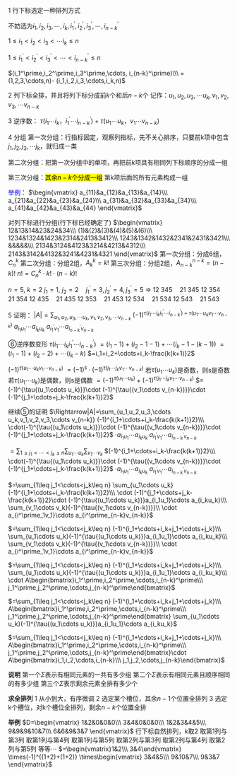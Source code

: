 1 行下标选定一种排列方式

不妨选为$i_1,i_2,i_3,\cdots,i_k,
i_1^\prime,i_2^\prime,i_3^\prime,\cdots,
i_{n-k}^\prime$

$1\leq i_1<i_2<i_3<\cdots i_k\leq n$

$1\le i_1^\prime<i_2^\prime<i_3^\prime<\cdots<
i_{n-k}^\prime\le n$

$(i_1^\prime,i_2^\prime,i_3^\prime,\cdots,
i_{n-k}^\prime)\\\ 
=(1,2,3,\cdots,n)-
(i_1,i_2,i_3,\cdots,i_k,n)$

2 列下标全排，并且将列下标分成前$k$个和后$n-k$个
记作：$u_1,u_2,u_3,\cdots u_k,v_1,v_2,v_3,\cdots v_{n-k}$

3 逆序数：
$\tau{(i_1\cdots i_k，i_1^\prime\cdots i_{n-k}^\prime)}+\tau{(u_1\cdots u_k，v_1\cdots v_{n-k})}$

4 分组
第一次分组：行指标固定，观察列指标，先不关心排序，只要前k项中包含$j_1,j_2,j_3,
\cdots j_k$，就归成一类

第二次分组：把第一次分组中的单项，再把前$k$项具有相同列下标顺序的分成一组

第三次分组：<mark>其余$n-k$个分成一组</mark>
第k项后面的所有元素构成一组

<font color=blue>举例</font>：
$\begin{vmatrix}
a_{11}&a_{12}&a_{13}&a_{14}\\\ 
a_{21}&a_{22}&a_{23}&a_{24}\\\ 
a_{31}&a_{32}&a_{33}&a_{34}\\\ 
a_{41}&a_{42}&a_{43}&a_{44}
\end{vmatrix}$

对列下标进行分组(行下标已经确定了)
$\begin{vmatrix}
12&13&14&23&24&34\\\ 
(1)&(2)&(3)&(4)&(5)&(6)\\\ 
1234&1324&1423&2314&2413&3412\\\ 
1243&1342&1432&2341&2431&3421\\\ 
&&&&&\\\ 
2134&3124&4123&3214&4213&4312\\\ 
2143&3142&4132&3241&4231&4321
\end{vmatrix}$
第一次分组：分成6组，$C_n^k$
第二次分组：分组2组，$A_k^k=k!$
第三次分组：分组2组，$A_{n-k}^{n-k}=(n-k)!$
$n!=C_n^k\cdot k!\cdot (n-k)!$

$n=5,\ k=2$
$j_1=1,\ j_2=2\quad j^\prime_1=3,j^\prime_2=4, j^\prime_3=5$
$\Rightarrow$
$12\ 345\quad21\ 345$
$12\ 354\quad21\ 354$
$12\ 435\quad21\ 435$
$12\ 353\quad21\ 453$
$12\ 534\quad21\ 534$
$12\ 543\quad21\ 543$

5 证明：
$|A|=\sum_{u_1,u_2,u_3,\cdots u_k,v_1,v_2,v_3,\cdots v_{n-k}}$
$(-1)^{\tau{(i_1\cdots i_ki_1^\prime\cdots i_{n-k}^\prime)}+\tau{(u_1\cdots u_k v_1\cdots v_{n-k})}}$
$a_{i_1u_1}\cdots a_{i_ku_k}\ a_{i^\prime_1v_1}
\cdots a_{i^\prime_{n-k}v_{n-k}}$

⑥逆序数变形
$\tau{(i_1\cdots i_ki_1^\prime\cdots i_{n-k}^\prime)}$
$=(i_1-1)+(i_2-1-1)+\cdots(i_k-1-(k-1))$
$=(i_1-1)+(i_2-2)+\cdots(i_k-k)$
$=i_1+i_2+\cdots+i_k-\frac{k(k+1)}2$

$(-1)^{\tau{(u_1\cdots u_k v_1\cdots v_{n-k})}}$
$=(-1)^s\cdot(-1)^{\tau{(j_1\cdots j_k v_1\cdots v_{n-k})}}$
若$\tau{(u_1\cdots u_k)}$是奇数，则s是奇数
若$\tau{(u_1\cdots u_k)}$是偶数，则s是偶数
$=(-1)^{\tau{(u_1\cdots u_k)}}+(-1)^{\tau{(j_1\cdots j_k v_1\cdots v_{n-k})}}$
$=(-1)^{\tau{(u_1\cdots u_k)}}\cdot
(-1)^{\tau{(v_1\cdots v_{n-k})}}\cdot
(-1)^{j_1+\cdots+j_k-\frac{k(k+1)}2}$

继续⑤的证明
$\Rightarrow|A|=\sum_{u_1,u_2,u_3,\cdots u_k,v_1,v_2,v_3,\cdots v_{n-k}}
(-1)^{i_1+\cdots+i_k-\frac{k(k+1)}2}\\\ 
\cdot(-1)^{\tau{(u_1\cdots u_k)}}\cdot
(-1)^{\tau{(v_1\cdots v_{n-k})}}\cdot
(-1)^{j_1+\cdots+j_k-\frac{k(k+1)}2}$
$\cdot a_{i_1u_1}\cdots a_{i_ku_k}\ a_{i^\prime_1v_1}\cdots 
a_{i^\prime_{n-k}v_{n-k}}$

$=\sum_{1\leq j_1<\cdots<j_k\leq n}
\sum_{u_1\cdots u_k}\sum_{v_1\cdots v_k}$
$(-1)^{i_1+\cdots+i_k-\frac{k(k+1)}2}\\\ 
\cdot(-1)^{\tau{(u_1\cdots u_k)}}\cdot
(-1)^{\tau{(v_1\cdots v_{n-k})}}\cdot
(-1)^{j_1+\cdots+j_k-\frac{k(k+1)}2}$
$\cdot a_{i_1u_1}\cdots a_{i_ku_k}\ a_{i^\prime_1v_1}\cdots 
a_{i^\prime_{n-k}v_{n-k}}$

$=\sum_{1\leq j_1<\cdots<j_k\leq n}
\sum_{u_1\cdots u_k}(-1)^{i_1+\cdots+i_k-\frac{k(k+1)}2}\\\ \cdot
(-1)^{j_1+\cdots+j_k-\frac{k(k+1)}2}\cdot
(-1)^{\tau{(u_1\cdots u_k)}}a_{i_1u_1}\cdots a_{i_ku_k}\\\ \sum_{v_1\cdots v_k}(-1)^{\tau{(v_1\cdots v_{n-k})}}\\ 
\cdot a_{i^\prime_1v_1}\cdots 
a_{i^\prime_{n-k}v_{n-k}}$

$=\sum_{1\leq j_1<\cdots<j_k\leq n}
(-1)^{i_1+\cdots+i_k+j_1+\cdots+j_k}\\\ 
\sum_{u_1\cdots u_k}(-1)^{\tau{(u_1\cdots u_k)}}a_{i_1u_1}\cdots a_{i_ku_k}\\\ \sum_{v_1\cdots v_k}(-1)^{\tau{(v_1\cdots v_{n-k})}}\\ 
\cdot a_{i^\prime_1v_1}\cdots 
a_{i^\prime_{n-k}v_{n-k}}$

$=\sum_{1\leq j_1<\cdots<j_k\leq n}
(-1)^{i_1+\cdots+i_k+j_1+\cdots+j_k}\\\ 
\sum_{u_1\cdots u_k}(-1)^{\tau{(u_1\cdots u_k)}}a_{i_1u_1}\cdots a_{i_ku_k}\\\ 
\cdot A\begin{bmatrix}i_1^\prime,i_2^\prime,\cdots,i_{n-k}^\prime\\\ j_1^\prime,j_2^\prime,\cdots,j_{n-k}^\prime\end{bmatrix}$

$=\sum_{1\leq j_1<\cdots<j_k\leq n}
(-1)^{i_1+\cdots+i_k+j_1+\cdots+j_k}\\\ 
A\begin{bmatrix}i_1^\prime,i_2^\prime,\cdots,i_{n-k}^\prime\\\ j_1^\prime,j_2^\prime,\cdots,j_{n-k}^\prime\end{bmatrix}
\sum_{u_1\cdots u_k}(-1)^{\tau{(u_1\cdots u_k)}}a_{i_1u_1}\cdots a_{i_ku_k}$

$=\sum_{1\leq j_1<\cdots<j_k\leq n}
(-1)^{i_1+\cdots+i_k+j_1+\cdots+j_k}\\\ 
A\begin{bmatrix}i_1^\prime,i_2^\prime,\cdots,i_{n-k}^\prime\\\ j_1^\prime,j_2^\prime,\cdots,j_{n-k}^\prime\end{bmatrix}\cdot
A\begin{bmatrix}i_1,i_2,\cdots,i_{n-k}\\\ j_1,j_2,\cdots,j_{n-k}\end{bmatrix}$

**说明**
第一个$\Sigma$表示有相同元素的一共有多少组
第二个$\Sigma$表示有相同元素且顺序相同的有多少组
第三个$\Sigma$表示剩余元素全排有多少个

**求全排列**
1 从小到大，有序微调
2 选定某个槽位，其余$n-1$个位置全排列
3 选定k个槽位，对k个槽位全排列，剩余$n-k$个位置全排

**举例**
$D=\begin{vmatrix}
1&2&0&0&0\\\ 
3&4&0&0&0\\\ 
1&2&3&4&5\\\ 
9&9&9&10&7\\\ 
6&6&9&3&7
\end{vmatrix}$
行下标自然排列，$k$取2
取第1列与第3列
取第1列与第4列
取第1列与第5列
取第2列与第3列
取第2列与第4列
取第2列与第5列
等等$\cdots$
$=\begin{vmatrix}1&2\\\ 3&4\end{vmatrix}
\times(-1)^{(1+2)+(1+2)}
\times\begin{vmatrix}
3&4&5\\\ 
9&10&7\\\ 
9&3&7
\end{vmatrix}$